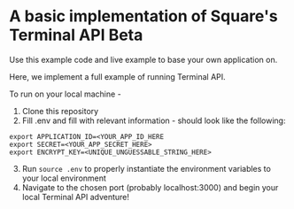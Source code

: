 # A basic implementation of Square's Terminal API Beta

Use this example code and live example to base your own application on.

Here, we implement a full example of running Terminal API.

To run on your local machine - 
1) Clone this repository
2) Fill .env and fill with relevant information - should look like the following:
```
export APPLICATION_ID=<YOUR_APP_ID_HERE
export SECRET=<YOUR_APP_SECRET_HERE>
export ENCRYPT_KEY=<UNIQUE_UNGUESSABLE_STRING_HERE>
```
3) Run ```source .env``` to properly instantiate the environment variables to your local environment
4) Navigate to the chosen port (probably localhost:3000) and begin your local Terminal API adventure!
